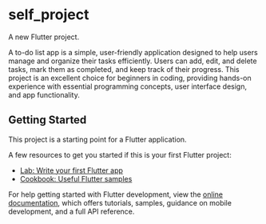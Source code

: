 # self_project

A new Flutter project.

A to-do list app is a simple, user-friendly application designed to help users manage and organize their tasks efficiently. Users can add, edit, and delete tasks, mark them as completed, and keep track of their progress. This project is an excellent choice for beginners in coding, providing hands-on experience with essential programming concepts, user interface design, and app functionality.

## Getting Started

This project is a starting point for a Flutter application.

A few resources to get you started if this is your first Flutter project:

- [Lab: Write your first Flutter app](https://docs.flutter.dev/get-started/codelab)
- [Cookbook: Useful Flutter samples](https://docs.flutter.dev/cookbook)

For help getting started with Flutter development, view the
[online documentation](https://docs.flutter.dev/), which offers tutorials,
samples, guidance on mobile development, and a full API reference.
